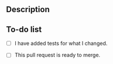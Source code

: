 ## Description

<!-- Describe what you changed and link to the relevant issue(s) -->

## To-do list

<!-- Put an "x" to indicate you've done each of the following -->

- [ ] I have added tests for what I changed.

<!-- If this pull request isn't ready, add any remaining tasks here -->

- [ ] This pull request is ready to merge.
